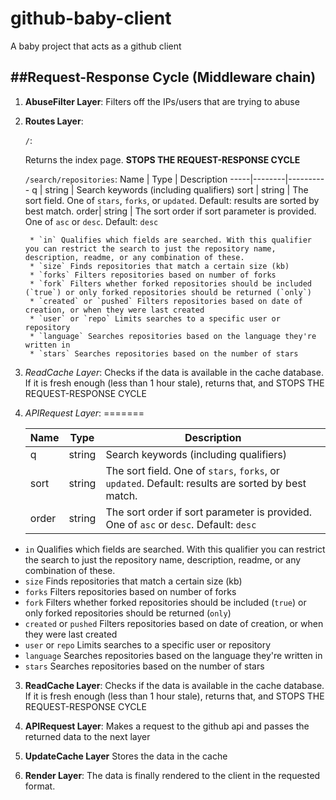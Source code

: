 # github-baby-client
A baby project that acts as a github client
 
##Request-Response Cycle (Middleware chain)
---

1. **AbuseFilter Layer**: Filters off the IPs/users that are trying to abuse
2. **Routes Layer**:

	`/`:
	
	Returns the index page.
	**STOPS THE REQUEST-RESPONSE CYCLE**

	`/search/repositories`:
		Name | Type   | Description
		-----|--------|----------
		q	 | string | Search keywords (including qualifiers)
		sort | string | The sort field. One of `stars`, `forks`, or `updated`. Default: results are sorted by best match.
		order| string |	The sort order if sort parameter is provided. One of `asc` or `desc`. Default: `desc`

		* `in` Qualifies which fields are searched. With this qualifier you can restrict the search to just the repository name, description, readme, or any combination of these.
		* `size` Finds repositories that match a certain size (kb)
		* `forks` Filters repositories based on number of forks
		* `fork` Filters whether forked repositories should be included (`true`) or only forked repositories should be returned (`only`)
		* `created` or `pushed` Filters repositories based on date of creation, or when they were last created
		* `user` or `repo` Limits searches to a specific user or repository
		* `language` Searches repositories based on the language they're written in
		* `stars` Searches repositories based on the number of stars

3. *ReadCache Layer*: Checks if the data is available in the cache database. If it is fresh enough (less than 1 hour stale), returns that, and STOPS THE REQUEST-RESPONSE CYCLE

4. *APIRequest Layer*:
=======
	
	| Name | Type   | Description |
	| ---|-----|-------- |
	| q	 | string | Search keywords (including qualifiers) |
	| sort | string | The sort field. One of `stars`, `forks`, or `updated`. Default: results are sorted by best match. |
	| order| string |	The sort order if sort parameter is provided. One of `asc` or `desc`. Default: `desc` |

  * `in` Qualifies which fields are searched. With this qualifier you can restrict the search to just the repository name, description, readme, or any combination of these.
  * `size` Finds repositories that match a certain size (kb)
  * `forks` Filters repositories based on number of forks
  * `fork` Filters whether forked repositories should be included (`true`) or only forked repositories should be returned (`only`)
  * `created` or `pushed` Filters repositories based on date of creation, or when they were last created
  * `user` or `repo` Limits searches to a specific user or repository
  * `language` Searches repositories based on the language they're written in
  * `stars` Searches repositories based on the number of stars

3. **ReadCache Layer**: Checks if the data is available in the cache database. If it is fresh enough (less than 1 hour stale), returns that, and STOPS THE REQUEST-RESPONSE CYCLE

4. **APIRequest Layer**:
	Makes a request to the github api and passes the returned data to the next layer

5. **UpdateCache Layer**
	Stores the data in the cache

6. **Render Layer**:
	The data is finally rendered to the client in the requested format.
